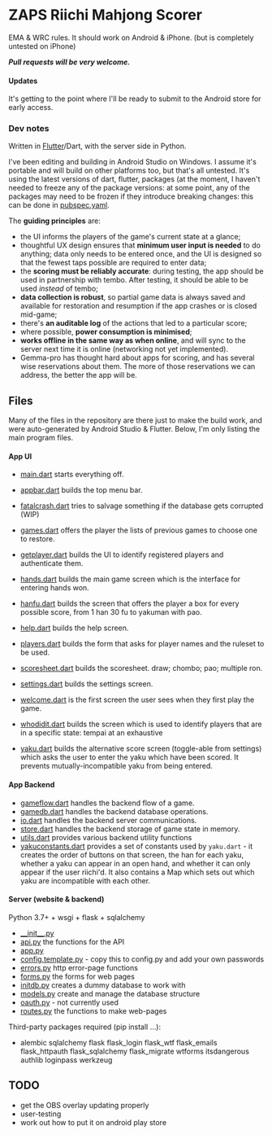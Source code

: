 # ZAPS Riichi Mahjong Scorer

EMA & WRC rules. It should work on Android & iPhone.
(but is completely untested on iPhone)

***Pull requests will be very welcome.***

#### Updates
It's getting to the point where I'll be ready to submit to the Android
store for early access.

### Dev notes

Written in [Flutter](https://flutter.dev/)/Dart, with the server side in
Python.

I've been editing and building in Android Studio on Windows.
I assume it's portable and will build on other platforms too,
but that's all untested.
It's using the latest versions of dart, flutter, packages (at the
moment, I haven't needed to freeze any of the package versions: at
some point, any of the packages may need to be frozen if they introduce
breaking changes: this can be done in [pubspec.yaml](pubspec.yaml).

The **guiding principles** are:
- the UI informs the players of the game's current state at a glance;
- thoughtful UX design ensures that **minimum user input is needed** to
do anything; data only needs to be entered once, and the UI is designed
so that the fewest taps possible are required to enter data;
- the **scoring must be reliably accurate**: during testing, the app
should be used in partnership with tembo. After testing, it should be
able to be used *instead* of tembo;
- **data collection is robust**, so partial game data is always saved and
available for restoration and resumption if the app crashes or is closed
mid-game;
- there's **an auditable log** of the actions that led to a particular
score;
- where possible, **power consumption is minimised**;
- **works offline in the same way as when online**, and will sync to the
server next time it is online (networking not yet implemented).
- Gemma-pro has thought hard about apps for scoring, and has several wise
reservations about them. The more of those reservations we can address,
the better the app will be.

## Files
Many of the files in the repository are there just to make the build
work, and were auto-generated by Android Studio & Flutter. Below, I'm
only listing the main program files.

#### App UI

- [main.dart](lib/main.dart) starts everything off.

- [appbar.dart](lib/appbar.dart) builds the top menu bar.
- [fatalcrash.dart](lib/fatalcrash.dart) tries to salvage something if
the database gets corrupted (WIP)
- [games.dart](lib/games.dart) offers the player the lists of previous
games to choose one to restore.
- [getplayer.dart](lib/getplayer.dart) builds the UI to identify
registered players and authenticate them.
- [hands.dart](lib/hands.dart) builds the main game screen which is the
interface for entering hands won.
- [hanfu.dart](lib/hanfu.dart) builds the screen that offers the player
a box for every possible score, from 1 han 30 fu to yakuman with pao.
- [help.dart](lib/help.dart) builds the help screen.
- [players.dart](lib/players.dart) builds the form that asks for player
names and the ruleset to be used.
- [scoresheet.dart](lib/scoresheet.dart) builds the scoresheet.
draw; chombo; pao; multiple ron.
- [settings.dart](lib/settings.dart) builds the settings screen.
- [welcome.dart](lib/welcome.dart) is the first screen the user sees
when they first play the game.
- [whodidit.dart](lib/whodidit.dart) builds the screen which is used to
identify players that are in a specific state: tempai at an exhaustive
- [yaku.dart](lib/yaku.dart) builds the alternative score screen
(toggle-able from settings) which asks the user to enter the yaku
which have been scored. It prevents mutually-incompatible yaku
from being entered.

#### App Backend

- [gameflow.dart](lib/gameflow.dart) handles the backend flow of a game.
- [gamedb.dart](lib/gamedb.dart) handles the backend database operations.
- [io.dart](lib/io.dart) handles the backend server communications.
- [store.dart](lib/store.dart) handles the backend storage of game state
in memory.
- [utils.dart](lib/utils.dart) provides various backend utility functions
- [yakuconstants.dart](lib/yakuconstants.dart) provides a set of
constants used by `yaku.dart` - it creates the order of buttons
on that screen, the han for each yaku, whether a yaku can appear
in an open hand, and whether it can only appear if the user riichi'd.
It also contains a Map which sets out which yaku are incompatible with
each other.

#### Server (website & backend)

Python 3.7+ + wsgi + flask + sqlalchemy

- [\_\_init\_\_.py](server/mjserver/__init__.py)
- [api.py](server/mjserver/api.py) the functions for the API
- [app.py](server/app.py)
- [config.template.py](server/mjserver/config.template.py) - copy this to config.py and add your own passwords
- [errors.py](server/mjserver/errors.py) http error-page functions
- [forms.py](server/mjserver/forms.py) the forms for web pages
- [initdb.py](server/initdb.py) creates a dummy database to work with
- [models.py](server/mjserver/models.py) create and manage the database structure
- [oauth.py](server/mjserver/oauth.py) - not currently used
- [routes.py](server/mjserver/routes.py) the functions to make web-pages

Third-party packages required (pip install ...):

- alembic sqlalchemy flask flask_login flask_wtf flask_emails flask_httpauth flask_sqlalchemy flask_migrate wtforms itsdangerous authlib loginpass werkzeug

## TODO

- get the OBS overlay updating properly
- user-testing
- work out how to put it on android play store
